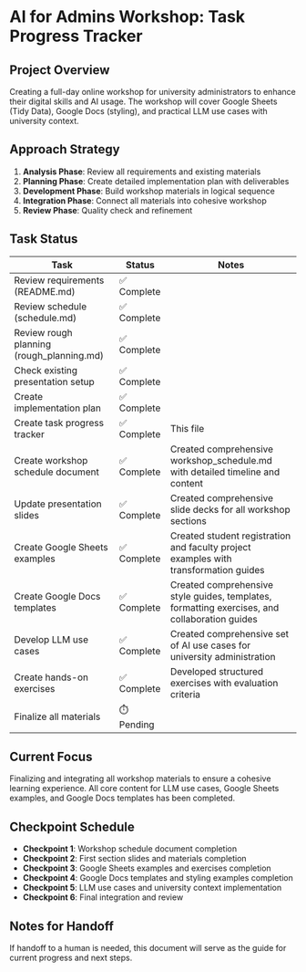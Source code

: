 # AI for Admins Workshop: Task Progress Tracker

## Project Overview
Creating a full-day online workshop for university administrators to enhance their digital skills and AI usage. The workshop will cover Google Sheets (Tidy Data), Google Docs (styling), and practical LLM use cases with university context.

## Approach Strategy
1. **Analysis Phase**: Review all requirements and existing materials
2. **Planning Phase**: Create detailed implementation plan with deliverables
3. **Development Phase**: Build workshop materials in logical sequence
4. **Integration Phase**: Connect all materials into cohesive workshop
5. **Review Phase**: Quality check and refinement

## Task Status

| Task | Status | Notes |
|------|--------|-------|
| Review requirements (README.md) | ✅ Complete | |
| Review schedule (schedule.md) | ✅ Complete | |
| Review rough planning (rough_planning.md) | ✅ Complete | |
| Check existing presentation setup | ✅ Complete | |
| Create implementation plan | ✅ Complete | |
| Create task progress tracker | ✅ Complete | This file |
| Create workshop schedule document | ✅ Complete | Created comprehensive workshop_schedule.md with detailed timeline and content |
| Update presentation slides | ✅ Complete | Created comprehensive slide decks for all workshop sections |
| Create Google Sheets examples | ✅ Complete | Created student registration and faculty project examples with transformation guides |
| Create Google Docs templates | ✅ Complete | Created comprehensive style guides, templates, formatting exercises, and collaboration guides |
| Develop LLM use cases | ✅ Complete | Created comprehensive set of AI use cases for university administration |
| Create hands-on exercises | ✅ Complete | Developed structured exercises with evaluation criteria |
| Finalize all materials | ⏱️ Pending | |

## Current Focus
Finalizing and integrating all workshop materials to ensure a cohesive learning experience. All core content for LLM use cases, Google Sheets examples, and Google Docs templates has been completed.

## Checkpoint Schedule
- **Checkpoint 1**: Workshop schedule document completion
- **Checkpoint 2**: First section slides and materials completion
- **Checkpoint 3**: Google Sheets examples and exercises completion
- **Checkpoint 4**: Google Docs templates and styling examples completion
- **Checkpoint 5**: LLM use cases and university context implementation
- **Checkpoint 6**: Final integration and review

## Notes for Handoff
If handoff to a human is needed, this document will serve as the guide for current progress and next steps.